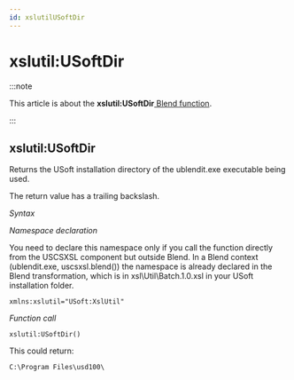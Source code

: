 ```yaml
---
id: xslutilUSoftDir
---
```


# xslutil:USoftDir




:::note

This article is about the **xslutil:USoftDir**[ Blend function](/docs/Repositories/Blend_functions).

:::

## **xslutil:USoftDir**

Returns the USoft installation directory of the ublendit.exe executable being used.

The return value has a trailing backslash.

*Syntax*

*Namespace declaration*

You need to declare this namespace only if you call the function directly from the USCSXSL component but outside Blend. In a Blend context (ublendit.exe, uscsxsl.blend()) the namespace is already declared in the Blend transformation, which is in xsl\\Util\\Batch.1.0.xsl in your USoft installation folder.

```
xmlns:xslutil="USoft:XslUtil"
```

*Function call*

```
xslutil:USoftDir()
```

This could return:

```
C:\Program Files\usd100\
```

 
